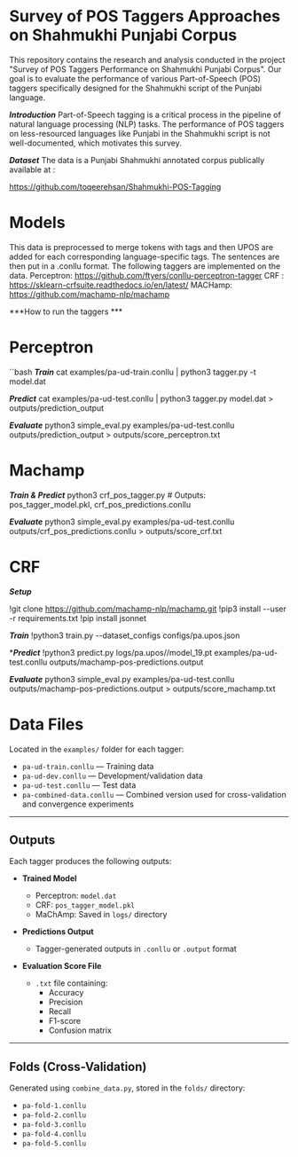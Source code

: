 # Survey of POS Taggers Approaches on Shahmukhi Punjabi Corpus


This repository contains the research and analysis conducted in the project "Survey of POS Taggers Performance on Shahmukhi Punjabi Corpus". Our goal is to evaluate the performance of various Part-of-Speech (POS) taggers specifically designed for the Shahmukhi script of the Punjabi language.

***Introduction***
Part-of-Speech tagging is a critical process in the pipeline of natural language processing (NLP) tasks. The performance of POS taggers on less-resourced languages like Punjabi in the Shahmukhi script is not well-documented, which motivates this survey.

***Dataset***
The data is a Punjabi Shahmukhi annotated corpus publically available at :

https://github.com/toqeerehsan/Shahmukhi-POS-Tagging

# Models

This data is preprocessed to merge tokens with tags and then UPOS are added for each corresponding language-specific tags. The sentences are then put in a .conllu format. The following taggers are implemented on the data. Perceptron: https://github.com/ftyers/conllu-perceptron-tagger CRF : https://sklearn-crfsuite.readthedocs.io/en/latest/ MACHamp: https://github.com/machamp-nlp/machamp

***How to run the taggers ***
# Perceptron
``bash
***Train*** 
cat examples/pa-ud-train.conllu | python3 tagger.py -t model.dat

***Predict***
cat examples/pa-ud-test.conllu | python3 tagger.py model.dat > outputs/prediction_output

***Evaluate***
python3 simple_eval.py examples/pa-ud-test.conllu outputs/prediction_output > outputs/score_perceptron.txt

# Machamp 

***Train & Predict*** 
python3 crf_pos_tagger.py  # Outputs: pos_tagger_model.pkl, crf_pos_predictions.conllu

***Evaluate***
python3 simple_eval.py examples/pa-ud-test.conllu outputs/crf_pos_predictions.conllu > outputs/score_crf.txt

# CRF

***Setup*** 

!git clone https://github.com/machamp-nlp/machamp.git
!pip3 install --user -r requirements.txt
!pip install jsonnet

***Train***
!python3 train.py --dataset_configs configs/pa.upos.json

****Predict***
!python3 predict.py logs/pa.upos/<TIMESTAMP>/model_19.pt examples/pa-ud-test.conllu outputs/machamp-pos-predictions.output

***Evaluate***
python3 simple_eval.py examples/pa-ud-test.conllu outputs/machamp-pos-predictions.output > outputs/score_machamp.txt


# Data Files

Located in the `examples/` folder for each tagger:

- `pa-ud-train.conllu` — Training data  
- `pa-ud-dev.conllu` — Development/validation data  
- `pa-ud-test.conllu` — Test data  
- `pa-combined-data.conllu` — Combined version used for cross-validation and convergence experiments  

---

## Outputs

Each tagger produces the following outputs:

- **Trained Model**  
  - Perceptron: `model.dat`  
  - CRF: `pos_tagger_model.pkl`  
  - MaChAmp: Saved in `logs/` directory  

- **Predictions Output**  
  - Tagger-generated outputs in `.conllu` or `.output` format  

- **Evaluation Score File**  
  - `.txt` file containing:
    - Accuracy  
    - Precision  
    - Recall  
    - F1-score  
    - Confusion matrix  

---

## Folds (Cross-Validation)

Generated using `combine_data.py`, stored in the `folds/` directory:

- `pa-fold-1.conllu`  
- `pa-fold-2.conllu`  
- `pa-fold-3.conllu`  
- `pa-fold-4.conllu`  
- `pa-fold-5.conllu`  


 
 



